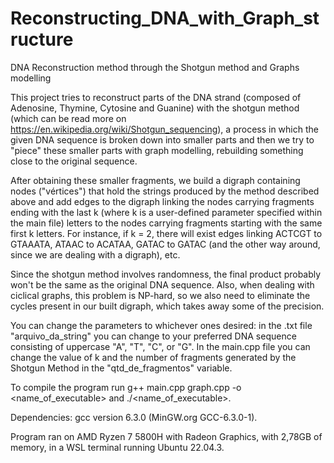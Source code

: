 # Reconstructing_DNA_with_Graph_structure
DNA Reconstruction method through the Shotgun method and Graphs modelling


This project tries to reconstruct parts of the DNA strand (composed of Adenosine, Thymine, Cytosine and Guanine) with the shotgun method (which can be read more on https://en.wikipedia.org/wiki/Shotgun_sequencing), a process in which the given DNA sequence is broken down into smaller parts and then we try to "piece" these smaller parts with graph modelling, rebuilding something close to the original sequence.

After obtaining these smaller fragments, we build a digraph containing nodes ("vértices") that hold the strings produced by the method described above and add edges to the digraph linking the nodes carrying fragments ending with the last k (where k is a user-defined parameter specified within the main file) letters to the nodes carrying fragments starting with the same first k letters. For instance, if k = 2, there will exist edges linking ACTCGT to GTAAATA, ATAAC to ACATAA, GATAC to GATAC (and the other way around, since we are dealing with a digraph), etc.

Since the shotgun method involves randomness, the final product probably won't be the same as the original DNA sequence. Also, when dealing with ciclical graphs, this problem is NP-hard, so we also need to eliminate the cycles present in our built digraph, which takes away some of the precision.

You can change the parameters to whichever ones desired: in the .txt file "arquivo_da_string" you can change to your preferred DNA sequence consisting of uppercase "A", "T", "C", or "G". In the main.cpp file you can change the value of k and the number of fragments generated by the Shotgun Method in the "qtd_de_fragmentos" variable.

To compile the program run g++ main.cpp graph.cpp -o <name_of_executable> and ./<name_of_executable>.

Dependencies:
gcc version 6.3.0 (MinGW.org GCC-6.3.0-1).

Program ran on AMD Ryzen 7 5800H with Radeon Graphics, with 2,78GB of memory, in a WSL terminal running Ubuntu 22.04.3.



